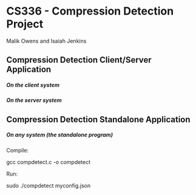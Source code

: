 # CS336 - Compression Detection Project

Malik Owens and Isaiah Jenkins

## Compression Detection Client/Server Application

##### On the client system


##### On the server system


## Compression Detection Standalone Application

##### On any system (the standalone program)

Compile:

gcc compdetect.c -o compdetect

Run:

sudo ./compdetect myconfig.json
